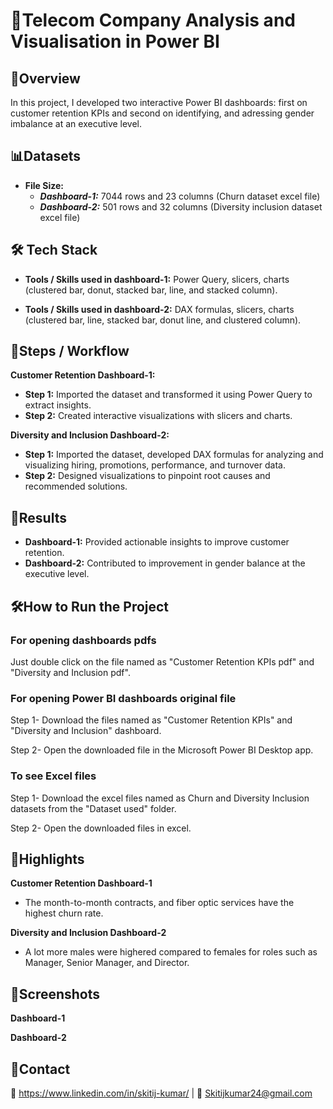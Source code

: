 
# 🏡Telecom Company Analysis and Visualisation in Power BI



## 📄Overview
In this project, I developed two interactive Power BI dashboards: first on customer retention KPIs and second on identifying, and adressing gender imbalance at an executive level.
## 📊Datasets
- **File Size:** 
  - ***Dashboard-1:*** 7044 rows and 23 columns (Churn dataset excel file) 
  - ***Dashboard-2:*** 501 rows and 32 columns (Diversity inclusion dataset excel file)
  

## 🛠️ Tech Stack
- **Tools / Skills used in dashboard-1:** Power Query, slicers, charts (clustered bar, donut, stacked bar, line, and stacked column).

- **Tools / Skills used in dashboard-2:** DAX formulas, slicers, charts (clustered bar, line, stacked bar, donut line, and clustered column).
## 🚀Steps / Workflow
 **Customer Retention Dashboard-1:**
 - **Step 1:** Imported the dataset and transformed it using Power Query to extract insights.
 - **Step 2:** Created interactive visualizations with slicers and charts.

**Diversity and Inclusion Dashboard-2:**
 - **Step 1:** Imported the dataset, developed DAX formulas for analyzing and visualizing hiring, promotions, performance, and turnover data.
 - **Step 2:** Designed visualizations to pinpoint root causes and recommended solutions.
 


## 🎯Results
- **Dashboard-1:** Provided actionable insights to improve customer retention.
- **Dashboard-2:** Contributed to improvement in gender balance at the executive level.
## 🛠️How to Run the Project

### For opening dashboards pdfs 
Just double click on the file named as "Customer Retention KPIs pdf" and "Diversity and Inclusion pdf".

### For opening Power BI dashboards original file
Step 1- Download the files named as "Customer Retention KPIs" and "Diversity and Inclusion" dashboard.

Step 2- Open the downloaded file in the Microsoft Power BI Desktop app.

### To see Excel files
Step 1- Download the excel files named as Churn and Diversity Inclusion datasets from the "Dataset used" folder.

Step 2- Open the downloaded files in excel.
## 🌟Highlights
 **Customer Retention Dashboard-1**
-  The month-to-month contracts, and fiber optic services have the highest churn rate.

**Diversity and Inclusion Dashboard-2**
- A lot more males were highered compared to females for roles such as Manager, Senior Manager, and Director.
## 📸Screenshots
**Dashboard-1**

**Dashboard-2**

## 🤝Contact
💼 https://www.linkedin.com/in/skitij-kumar/ | 📧 Skitijkumar24@gmail.com

